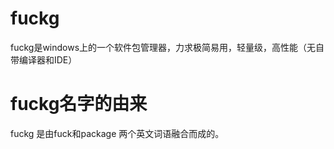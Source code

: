 # fuckg
fuckg是windows上的一个软件包管理器，力求极简易用，轻量级，高性能（无自带编译器和IDE）
# fuckg名字的由来
fuckg 是由fuck和package 两个英文词语融合而成的。
